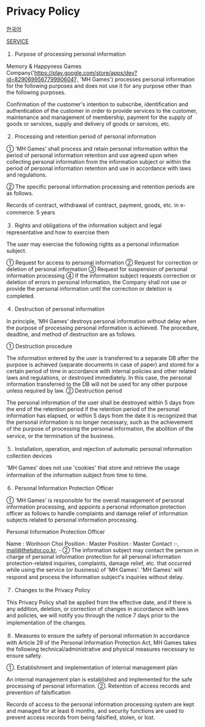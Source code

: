 # Privacy Policy

[한국어](https://fooiff.github.io/MHCompany.Privacy/)

[SERVICE](https://fooiff.github.io/MHCompany.Service_en/)

１. Purpose of processing personal information

Memory & Happyness Games Company('https://play.google.com/store/apps/dev?id=8290699567799906041', 'MH Games') processes personal information for the following purposes and does not use it for any purpose other than the following purposes.

Confirmation of the customer's intention to subscribe, identification and authentication of the customer in order to provide services to the customer, maintenance and management of membership, payment for the supply of goods or services, supply and delivery of goods or services, etc.



２. Processing and retention period of personal information

① 'MH Games' shall process and retain personal information within the period of personal information retention and use agreed upon when collecting personal information from the information subject or within the period of personal information retention and use in accordance with laws and regulations.

② The specific personal information processing and retention periods are as follows.

Records of contract, withdrawal of contract, payment, goods, etc. in e-commerce: 5 years 　



３. Rights and obligations of the information subject and legal representative and how to exercise them

The user may exercise the following rights as a personal information subject.

① Request for access to personal information ② Request for correction or deletion of personal information ③ Request for suspension of personal information processing ④ If the information subject requests correction or deletion of errors in personal information, the Company shall not use or provide the personal information until the correction or deletion is completed. 　



４. Destruction of personal information

In principle, 'MH Games' destroys personal information without delay when the purpose of processing personal information is achieved. The procedure, deadline, and method of destruction are as follows.

① Destruction procedure

The information entered by the user is transferred to a separate DB after the purpose is achieved (separate documents in case of paper) and stored for a certain period of time in accordance with internal policies and other related laws and regulations, or destroyed immediately. In this case, the personal information transferred to the DB will not be used for any other purpose unless required by law.
② Destruction period

The personal information of the user shall be destroyed within 5 days from the end of the retention period if the retention period of the personal information has elapsed, or within 5 days from the date it is recognized that the personal information is no longer necessary, such as the achievement of the purpose of processing the personal information, the abolition of the service, or the termination of the business. 　



５. Installation, operation, and rejection of automatic personal information collection devices

'MH Games' does not use 'cookies' that store and retrieve the usage information of the information subject from time to time. 　



６. Personal Information Protection Officer

① 'MH Games' is responsible for the overall management of personal information processing, and appoints a personal information protection officer as follows to handle complaints and damage relief of information subjects related to personal information processing.

Personal Information Protection Officer

Name : Wonhoon Choi
Position : Master
Position : Master
Contact :-, mail@thetutor.co.kr, -
② The information subject may contact the person in charge of personal information protection for all personal information protection-related inquiries, complaints, damage relief, etc. that occurred while using the service (or business) of 'MH Games'. 'MH Games' will respond and process the information subject's inquiries without delay. 　



７. Changes to the Privacy Policy

This Privacy Policy shall be applied from the effective date, and if there is any addition, deletion, or correction of changes in accordance with laws and policies, we will notify you through the notice 7 days prior to the implementation of the changes. 　

８. Measures to ensure the safety of personal information In accordance with Article 29 of the Personal Information Protection Act, MH Games takes the following technical/administrative and physical measures necessary to ensure safety.

①. Establishment and implementation of internal management plan

An internal management plan is established and implemented for the safe processing of personal information.
②. Retention of access records and prevention of falsification

Records of access to the personal information processing system are kept and managed for at least 6 months, and security functions are used to prevent access records from being falsified, stolen, or lost.
